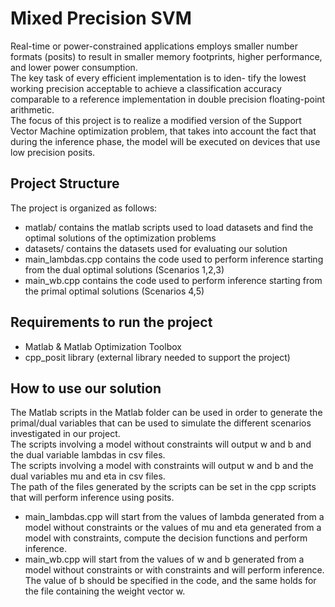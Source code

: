 # Mixed Precision SVM
Real-time or power-constrained applications employs smaller number formats
(posits) to result in smaller memory footprints, higher performance, and lower
power consumption. <br> The key task of every efficient implementation is to iden-
tify the lowest working precision acceptable to achieve a classification accuracy
comparable to a reference implementation in double precision floating-point
arithmetic. <br>
The focus of this project is to realize a modified version of the Support Vector
Machine optimization problem, that takes into account the fact that during the
inference phase, the model will be executed on devices that use low precision
posits.

## Project Structure
The project is organized as follows:
- matlab/ contains the matlab scripts used to load datasets and find the optimal solutions of the optimization problems
- datasets/ contains the datasets used for evaluating our solution
- main_lambdas.cpp contains the code used to perform inference starting from the dual optimal solutions (Scenarios 1,2,3) 
- main_wb.cpp contains the code used to perform inference starting from the primal optimal solutions (Scenarios 4,5)

## Requirements to run the project
- Matlab & Matlab Optimization Toolbox
- cpp_posit library (external library needed to support the project)

## How to use our solution
The Matlab scripts in the Matlab folder can be used in order to generate the primal/dual variables that can be used to simulate the different scenarios investigated in our project.
<br/>The scripts involving a model without constraints will output w and b and the dual variable lambdas in csv files.
<br/>The scripts involving a model with constraints will output w and b and the dual variables mu and eta in csv files.
<br/>The path of the files generated by the scripts can be set in the cpp scripts that will perform inference using posits.
<ul>
<li>main_lambdas.cpp will start from the values of lambda generated from a model without constraints or the values of mu and eta generated from a model with constraints, compute the decision functions and perform inference.</li>
<li>main_wb.cpp will start from the values of w and b generated from a model without constraints or with constraints and will perform inference. The value of b should be specified in the code, and the same holds for the file containing the weight vector w.
</li>
</ul>

